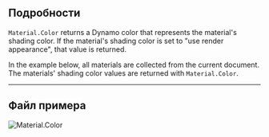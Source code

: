 ## Подробности
`Material.Color` returns a Dynamo color that represents the material's shading color. If the material's shading color is set to "use render appearance", that value is returned.

In the example below, all materials are collected from the current document. The materials' shading color values are returned with `Material.Color`.

___
## Файл примера

![Material.Color](./Revit.Elements.Material.Color_img.jpg)

